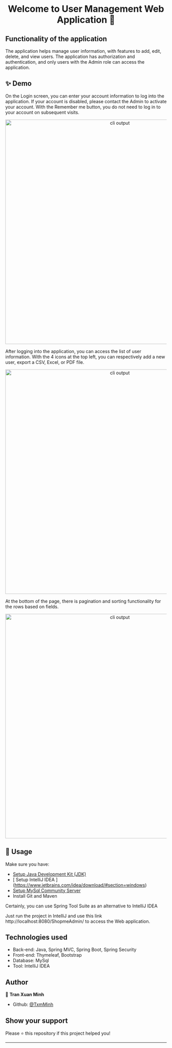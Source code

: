 <h1 align="center">Welcome to User Management Web Application 👋</h1>

## Functionality of the application

The application helps manage user information, with features to add, edit, delete, and view users. The application has authorization and authentication, and only users with the Admin role can access the application.

## ✨ Demo

On the Login screen, you can enter your account information to log into the application. If your account is disabled, please contact the Admin to activate your account. With the Remember me button, you do not need to log in to your account on subsequent visits.

<p align="center">
  <img width="700" src="https://github.com/TxmMinh/OneToMany-Spring-JPA/assets/93864928/c029ca41-dc4f-434c-bb82-170a837b7d8f" alt="cli output"/>
</p>

After logging into the application, you can access the list of user information. With the 4 icons at the top left, you can respectively add a new user, export a CSV, Excel, or PDF file.

<p align="center">
  <img width="700" src="(https://github.com/TxmMinh/OneToMany-Spring-JPA/assets/93864928/a58c39b7-d380-473d-828e-8eb7bb4e31b9)" alt="cli output"/>
</p>

At the bottom of the page, there is pagination and sorting functionality for the rows based on fields.

<p align="center">
  <img width="700" src="https://github.com/TxmMinh/OneToMany-Spring-JPA/assets/93864928/c029ca41-dc4f-434c-bb82-170a837b7d8f" alt="cli output"/>
</p>


## 🚀 Usage

Make sure you have:
* [ Setup Java Development Kit (JDK) ](https://www.oracle.com/tr/java/technologies/downloads/) 
* [ Setup IntelliJ IDEA ] (https://www.jetbrains.com/idea/download/#section=windows)
* [ Setup MySql Community Server ](https://dev.mysql.com/downloads/mysql/)
* Install Git and Maven

Certainly, you can use Spring Tool Suite as an alternative to IntelliJ IDEA

Just run the project in IntelliJ and use this link http://localhost:8080/ShopmeAdmin/  to access the Web application.

## Technologies used
* Back-end: Java, Spring MVC, Spring Boot, Spring Security
* Front-end: Thymeleaf, Bootstrap
* Database: MySql
* Tool: IntelliJ IDEA

## Author
👤 **Tran Xuan Minh**

- Github: [@TxmMinh](https://github.com/TxmMinh?tab=repositories) 

## Show your support

Please ⭐️ this repository if this project helped you!

---
